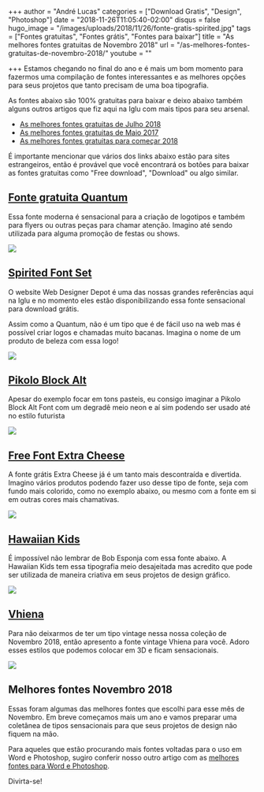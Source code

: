 +++
author = "André Lucas"
categories = ["Download Gratis", "Design", "Photoshop"]
date = "2018-11-26T11:05:40-02:00"
disqus = false
hugo_image = "/images/uploads/2018/11/26/fonte-gratis-spirited.jpg"
tags = ["Fontes gratuitas", "Fontes grátis", "Fontes para baixar"]
title = "As melhores fontes gratuitas de Novembro 2018"
url = "/as-melhores-fontes-gratuitas-de-novembro-2018/"
youtube = ""

+++
Estamos chegando no final do ano e é mais um bom momento para fazermos uma compilação de fontes interessantes e as melhores opções para seus projetos que tanto precisam de uma boa tipografia.

As fontes abaixo são 100% gratuitas para baixar e deixo abaixo também alguns outros artigos que fiz aqui na Iglu com mais tipos para seu arsenal.

* [As melhores fontes gratuitas de Julho 2018](https://www.igluonline.com/as-melhores-fontes-para-photoshop-gratuitas-de-julho-2018/)
* [As melhores fontes gratuitas de Maio 2017](https://www.igluonline.com/as-melhores-fontes-gratuitas-de-maio-2017/)
* [As melhores fontes gratuitas para começar 2018](https://www.igluonline.com/melhores-fontes-gratuitas-para-comecar-2018/)

É importante mencionar que vários dos links abaixo estão para sites estrangeiros, então é provável que você encontrará os botões para baixar as fontes gratuitas como "Free download", "Download" ou algo similar.

## [Fonte gratuita Quantum](https://sellfy.com/p/3ENu/)

Essa fonte moderna é sensacional para a criação de logotipos e também para flyers ou outras peças para chamar atenção. Imagino até sendo utilizada para alguma promoção de festas ou shows.

[![](/images/uploads/2018/11/26/fonte-gratuita-quantum.jpg)](https://sellfy.com/p/3ENu/)

## [Spirited Font Set](https://www.webdesignerdepot.com/2018/01/free-download-spirited-font-set/)

O website Web Designer Depot é uma das nossas grandes referências aqui na Iglu e no momento eles estão disponibilizando essa fonte sensacional para download grátis.

Assim como a Quantum, não é um tipo que é de fácil uso na web mas é possível criar logos e chamadas muito bacanas. Imagina o nome de um produto de beleza com essa logo!

[![](/images/uploads/2018/11/26/fonte-gratis-spirited.jpg)](https://www.webdesignerdepot.com/2018/01/free-download-spirited-font-set/)

## [Pikolo Block Alt](https://pixelbuddha.net/freebie/pikolo-block-alt)

Apesar do exemplo focar em tons pasteis, eu consigo imaginar a Pikolo Block Alt Font com um degradê meio neon e aí sim podendo ser usado até no estilo futurista

[![](/images/uploads/2018/11/26/pikolo-font-free2.jpg)](https://pixelbuddha.net/freebie/pikolo-block-alt)

## [Free Font Extra Cheese](https://pixelbuddha.net/freebie/extra-cheese-font-collection)

A fonte grátis Extra Cheese já é um tanto mais descontraída e divertida. Imagino vários produtos podendo fazer uso desse tipo de fonte, seja com fundo mais colorido, como no exemplo abaixo, ou mesmo com a fonte em si em outras cores mais chamativas.

[![](/images/uploads/2018/11/26/extra-cheese-font-free.jpg)](https://pixelbuddha.net/freebie/extra-cheese-font-collection)

## [Hawaiian Kids](https://www.fontspace.com/heaven-castro/hawaiian-kids)

É impossível não lembrar de Bob Esponja com essa fonte abaixo. A Hawaiian Kids tem essa tipografia meio desajeitada mas acredito que pode ser utilizada de maneira criativa em seus projetos de design gráfico.

[![](/images/uploads/2018/11/26/fonte-gratuita-bob-esponja-hawaiian-kids.jpg)](https://www.fontspace.com/heaven-castro/hawaiian-kids)

## [Vhiena](https://freedesignresources.net/vhiena-layer-type-free-demo/)

Para não deixarmos de ter um tipo vintage nessa nossa coleção de Novembro 2018, então apresento a fonte vintage Vhiena para você. Adoro esses estilos que podemos colocar em 3D e ficam sensacionais.

[![](/images/uploads/2018/11/26/fonte-vhiena-gratuita.jpg)](https://freedesignresources.net/vhiena-layer-type-free-demo/)

## Melhores fontes Novembro 2018

Essas foram algumas das melhores fontes que escolhi para esse mês de Novembro. Em breve começamos mais um ano e vamos preparar uma coletânea de tipos sensacionais para que seus projetos de design não fiquem na mão.

Para aqueles que estão procurando mais fontes voltadas para o uso em Word e Photoshop, sugiro conferir nosso outro artigo com as [melhores fontes para Word e Photoshop](https://www.igluonline.com/fontes-gratis-para-baixar-e-usar-no-photoshop-e-word-um-guia-completo/).

Divirta-se!